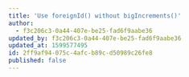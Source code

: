 ```yaml
---
title: 'Use foreignId() without bigIncrements()'
author:
  - f3c206c3-0a44-407e-be25-fad6f9aabe36
updated_by: f3c206c3-0a44-407e-be25-fad6f9aabe36
updated_at: 1599577495
id: 2ff9af94-075c-4afc-b89c-d50989c26fe8
published: false
---
```

